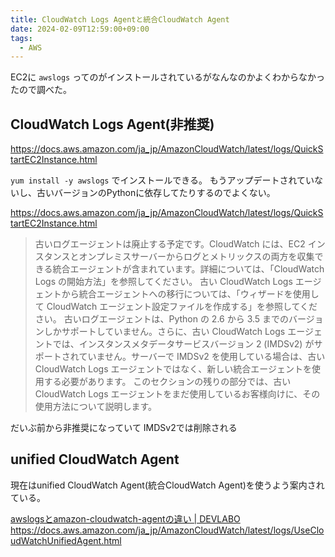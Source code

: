 ```yaml
---
title: CloudWatch Logs Agentと統合CloudWatch Agent
date: 2024-02-09T12:59:00+09:00
tags:
  - AWS
---
```


EC2に `awslogs` ってのがインストールされているがなんなのかよくわからなかったので調べた。

## CloudWatch Logs Agent(非推奨)

https://docs.aws.amazon.com/ja_jp/AmazonCloudWatch/latest/logs/QuickStartEC2Instance.html

`yum install -y awslogs` でインストールできる。
もうアップデートされていないし、古いバージョンのPythonに依存してたりするのでよくない。

https://docs.aws.amazon.com/ja_jp/AmazonCloudWatch/latest/logs/QuickStartEC2Instance.html
> 古いログエージェントは廃止する予定です。CloudWatch には、EC2 インスタンスとオンプレミスサーバーからログとメトリックスの両方を収集できる統合エージェントが含まれています。詳細については、「CloudWatch Logs の開始方法」を参照してください。
> 古い CloudWatch Logs エージェントから統合エージェントへの移行については、「ウィザードを使用して CloudWatch エージェント設定ファイルを作成する」を参照してください。
> 古いログエージェントは、Python の 2.6 から 3.5 までのバージョンしかサポートしていません。さらに、古い CloudWatch Logs エージェントでは、インスタンスメタデータサービスバージョン 2 (IMDSv2) がサポートされていません。サーバーで IMDSv2 を使用している場合は、古い CloudWatch Logs エージェントではなく、新しい統合エージェントを使用する必要があります。
> このセクションの残りの部分では、古い CloudWatch Logs エージェントをまだ使用しているお客様向けに、その使用方法について説明します。

だいぶ前から非推奨になっていて IMDSv2では削除される

## unified CloudWatch Agent

現在はunified CloudWatch Agent(統合CloudWatch Agent)を使うよう案内されている。

[awslogsとamazon-cloudwatch-agentの違い | DEVLABO](https://dev-labo.com/aws/awslogs-amazon-cloudwatch-agent-difference/)
https://docs.aws.amazon.com/ja_jp/AmazonCloudWatch/latest/logs/UseCloudWatchUnifiedAgent.html
